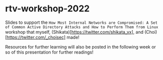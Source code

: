 # rtv-workshop-2022

Slides to support the `How Most Internal Networks are Compromised: A Set of Common Active Directory Attacks and How to Perform Them from Linux` workshop that myself, (Shikata)[https://twitter.com/shikata_vx], and (Choi)[https://twitter.com/_choisec] made!

Resources for further learning will also be posted in the following week or so of this presentation for further readings!
